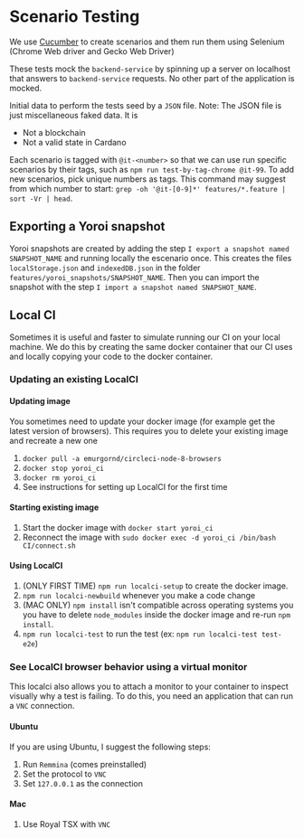 # Scenario Testing

We use [Cucumber](https://cucumber.io/) to create scenarios and them run them using Selenium (Chrome Web driver and Gecko Web Driver)

These tests mock the `backend-service` by spinning up a server on localhost that answers to `backend-service` requests.
No other part of the application is mocked.

Initial data to perform the tests seed by a `JSON` file.
Note: The JSON file is just miscellaneous faked data. It is
- Not a blockchain
- Not a valid state in Cardano

Each scenario is tagged with `@it-<number>` so that we can use run specific scenarios by their tags, such as `npm run test-by-tag-chrome @it-99`. To add new scenarios, pick unique numbers as tags. This command may suggest from which number to start: `grep -oh '@it-[0-9]*' features/*.feature | sort -Vr | head`.

## Exporting a Yoroi snapshot

Yoroi snapshots are created by adding the step `I export a snapshot named SNAPSHOT_NAME` and running locally the escenario once. This creates the files `localStorage.json` and `indexedDB.json` in the folder `features/yoroi_snapshots/SNAPSHOT_NAME`. Then you can import the snapshot with the  step `I import a snapshot named SNAPSHOT_NAME`.

## Local CI

Sometimes it is useful and faster to simulate running our CI on your local machine. We do this by creating the same docker container that our CI uses and locally copying your code to the docker container.

### Updating an existing LocalCI

#### Updating image

You sometimes need to update your docker image (for example get the latest version of browsers). This requires you to delete your existing image and recreate a new one
1) `docker pull -a emurgornd/circleci-node-8-browsers`
1) `docker stop yoroi_ci`
1) `docker rm yoroi_ci`
1) See instructions for setting up LocalCI for the first time

#### Starting existing image
1) Start the docker image with `docker start yoroi_ci`
1) Reconnect the image with `sudo docker exec -d yoroi_ci /bin/bash CI/connect.sh`

#### Using LocalCI

1) (ONLY FIRST TIME) `npm run localci-setup` to create the docker image.
1) `npm run localci-newbuild` whenever you make a code change
1) (MAC ONLY) `npm install` isn't compatible across operating systems you you have to delete `node_modules` inside the docker image and re-run `npm install`.
1) `npm run localci-test` to run the test (ex: `npm run localci-test test-e2e`)

### See LocalCI browser behavior using a virtual monitor

This localci also allows you to attach a monitor to your container to inspect visually why a test is failing. To do this, you need an application that can run a `VNC` connection. 

#### Ubuntu

If you are using Ubuntu, I suggest the following steps:
1) Run `Remmina` (comes preinstalled)
1) Set the protocol to `VNC`
1) Set `127.0.0.1` as the connection

#### Mac

1) Use Royal TSX with `VNC`
